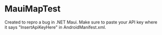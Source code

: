 # MauiMapTest

Created to repro a bug in .NET Maui. Make sure to paste your API key where it says "InsertApiKeyHere" in AndroidManifest.xml.
